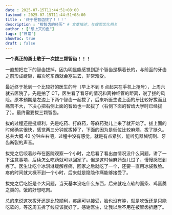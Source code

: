 ```yaml
---
date : 2025-07-15T11:44:51+08:00
lastmod : 2025-07-15T11:44:51+08:00
title : '终于把智齿拔了！！！'
description : "拔智齿的经历" # 文章描述，与搜索优化相关
author : ["想上天的鱼"]
tags: ["日常"]
ShowToc: true
draft : false
---
```

**一个真正的勇士敢于一次拔三颗智齿！！！**

一直想把左下的智齿拔掉，因为明显能感觉到那个智齿是横着长的，与前面的牙齿之前形成缝隙，每次吃东西就会塞进去，非常难受。

最近终于抢到一个比较好的医生的号（早上不到 6 点起来在手机上抢号），上周六就去医院了。先是拍了 CT，医生看了看牙的情况和离神经管的距离，说了拔的风险。原本预期是左边上下两个智齿一起拔了，后来听医生说上面的牙比较好拔而且痛苦不大，下决心把右侧上面的智齿也一起拔了（右侧下面的智齿大学时已经拔了）。最终需要拔三颗智齿。

拔的过程还是挺顺利，先是吃药、打麻药，等麻药劲儿上来了就开始了。拔上面的时候确实很快，感觉两三分钟就拔掉了，下面的因为是低位比较麻烦，拔了挺久。总共大概 40 分钟左右吧，过程中没有感觉，就是有点紧张，能听见器械切割、牙齿断裂的声音。

拔完之后咬着纱布在医院观察一个小时，之后看了看出血情况没什么问题，讲了一下注意事项、后续怎么吃药就可以回家了。但是这时候麻药劲儿过了，慢慢感觉到疼了。医生让吃个冰淇淋缓解疼痛，回家之后就吃了一个，还要一直用冰袋敷脸。疼的时间就大概不到一个小时，后来就是隐隐作痛能够接受了。

拔完之后吃饭是个大问题，当天基本没吃什么东西，后来就吃点软的面条、鸡蛋羹之类的。饿的好想吃肉。

总的来说这次拔牙还是比较顺利，疼痛可以接受，脸也没有肿，就是吃饭还是只能吃软的，等这周五拆了线应该就好了。感谢医生，让我以后不用在被智齿折磨了。